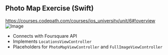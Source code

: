 ## Photo Map Exercise (Swift)
https://courses.codepath.com/courses/ios_university/unit/6#!overview
![Image](http://i.imgur.com/WIwqNtn.gif)

- Connects with Foursquare API
- Implements `LocationsViewController`
- Placeholders for `PhotoMapViewController` and `FullImageViewController`
